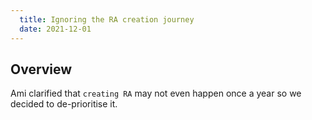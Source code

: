 ```yaml
---
  title: Ignoring the RA creation journey
  date: 2021-12-01
---
```


## Overview 

Ami clarified that `creating RA` may not even happen once a year so we decided to de-prioritise it.
